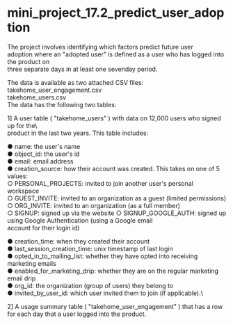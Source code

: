 # mini_project_17.2_predict_user_adoption
 
The project involves identifying which factors predict future user\
adoption where an "adopted user" is defined as a user who has logged into the product on \
three separate days in at least one sevenday period.

The data is available as two attached CSV files:  
takehome_user_engagement.csv  
takehome_users.csv  
The data has the following two tables:    

1] A user table ( "takehome_users" ) with data on 12,000 users who signed up for the\  
product in the last two years. This table includes:  

● name: the user's name  
● object_id: the user's id    
● email: email address  
● creation_source: how their account was created. This takes on one of 5 values:  
	 	   	○ PERSONAL_PROJECTS: invited to join another user's personal workspace  
	  	   	○ GUEST_INVITE: invited to an organization as a guest (limited permissions)  
	  	   	○ ORG_INVITE: invited to an organization (as a full member)    
	  	   	○ SIGNUP: signed up via the website
	  	   	○ SIGNUP_GOOGLE_AUTH: signed up using Google Authentication (using a Google email  
			account for their login id)   
			
● creation_time: when they created their account  
● last_session_creation_time: unix timestamp of last login  
● opted_in_to_mailing_list: whether they have opted into receiving marketing emails  
● enabled_for_marketing_drip: whether they are on the regular marketing email drip  
● org_id: the organization (group of users) they belong to  
● invited_by_user_id: which user invited them to join (if applicable).\    

2] A usage summary table ( "takehome_user_engagement" ) that has a row for each day
that a user logged into the product.
